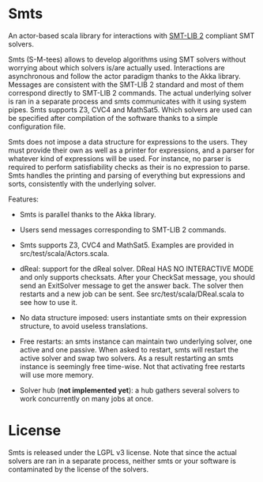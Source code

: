 Smts
====

An actor-based scala library for interactions with [SMT-LIB
2](www.smtlib.org) compliant SMT solvers.

Smts (S-M-tees) allows to develop algorithms using SMT solvers without
worrying about which solvers is/are actually used.  Interactions are
asynchronous and follow the actor paradigm thanks to the Akka library.
Messages are consistent with the SMT-LIB 2 standard and most of them
correspond directly to SMT-LIB 2 commands.  The actual underlying
solver is ran in a separate process and smts communicates with it
using system pipes. Smts supports Z3, CVC4 and MathSat5. Which solvers
are used can be specified after compilation of the software thanks to
a simple configuration file.

Smts does not impose a data structure for expressions to the users.
They must provide their own as well as a printer for expressions, and
a parser for whatever kind of expressions will be used. For instance,
no parser is required to perform satisfiability checks as their is no
expression to parse. Smts handles the printing and parsing of
everything but expressions and sorts, consistently with the underlying
solver.

Features:
* Smts is parallel thanks to the Akka library.
* Users send messages corresponding to SMT-LIB 2 commands.
* Smts supports Z3, CVC4 and MathSat5. Examples are provided in
  src/test/scala/Actors.scala.
* dReal: support for the dReal solver. DReal HAS NO INTERACTIVE MODE
  and only supports checksats. After your CheckSat message, you should
  send an ExitSolver message to get the answer back. The solver then
  restarts and a new job can be sent. See src/test/scala/DReal.scala
  to see how to use it.
* No data structure imposed: users instantiate smts on their
  expression structure, to avoid useless translations.
* Free restarts: an smts instance can maintain two underlying solver,
  one active and one passive. When asked to restart, smts will restart
  the active solver and swap two solvers. As a result restarting an
  smts instance is seemingly free time-wise. Not that activating free
  restarts will use more memory.

* Solver hub (**not implemented yet**): a hub gathers several solvers
  to work concurrently on many jobs at once.


License
=======

Smts is released under the LGPL v3 license. Note that since the actual
solvers are ran in a separate process, neither smts or your software
is contaminated by the license of the solvers.
